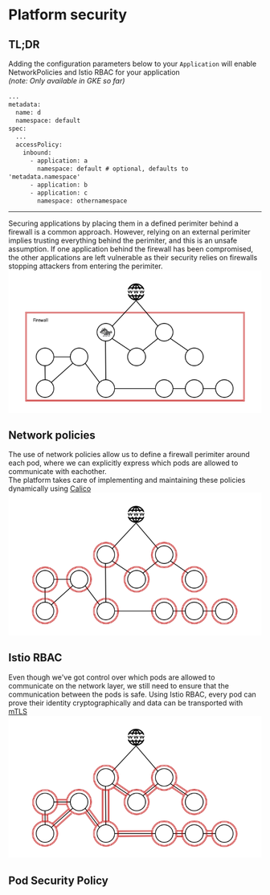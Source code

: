 # Platform security

## TL;DR
Adding the configuration parameters below to your `Application` will enable NetworkPolicies and Istio RBAC for your application   
_(note: Only available in GKE so far)_
```
...
metadata:
  name: d
  namespace: default
spec: 
  ...
  accessPolicy:
    inbound:
      - application: a
        namespace: default # optional, defaults to 'metadata.namespace'
      - application: b
      - application: c
        namespace: othernamespace 
```
----
Securing applications by placing them in a defined perimiter behind a firewall is a common approach.
However, relying on an external perimiter implies trusting everything behind the perimiter, and this is an unsafe assumption.
If one application behind the firewall has been compromised, the other applications are left vulnerable as their security relies on firewalls stopping attackers from entering the perimiter.
![firewall](../_media/firewallsecurity.png)

## Network policies
The use of network policies allow us to define a firewall perimiter around each pod, where we can explicitly express which pods are allowed to communicate with eachother.  
The platform takes care of implementing and maintaining these policies dynamically using [Calico](https://www.projectcalico.org/calico-network-policy-comes-to-kubernetes/)
![firewall](../_media/networkpolicy.png)


## Istio RBAC
Even though we've got control over which pods are allowed to communicate on the network layer, we still need to ensure that the communication between the pods is safe.
Using Istio RBAC, every pod can prove their identity cryptographically and data can be transported with [mTLS](https://istio.io/docs/tasks/security/mutual-tls/)   
![firewall](../_media/platformsecurity.png)

## Pod Security Policy

